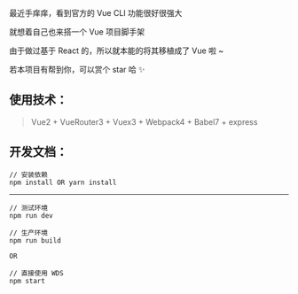 最近手痒痒，看到官方的 Vue CLI 功能很好很强大

就想着自己也来搭一个 Vue 项目脚手架

由于做过基于 React 的，所以就本能的将其移植成了 Vue 啦 ~

若本项目有帮到你，可以赏个 star 哈 ✨

## 使用技术：

> Vue2 + VueRouter3 + Vuex3 + Webpack4 + Babel7 + express


## 开发文档：

```
// 安装依赖
npm install OR yarn install
```

---

```
// 测试环境
npm run dev

// 生产环境
npm run build

OR

// 直接使用 WDS
npm start

```